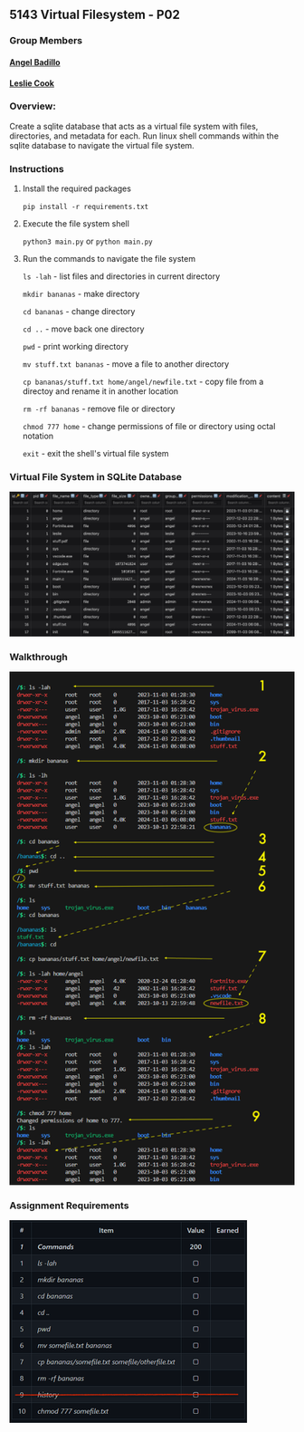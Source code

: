## 5143 Virtual Filesystem - P02
### Group Members

#### [Angel Badillo](https://github.com/It-Is-Legend27)
#### [Leslie Cook](https://github.com/Leslie-N-Cook)

### Overview:
Create a sqlite database that acts as a virtual file system with files, directories, and metadata for each. 
Run linux shell commands within the sqlite database to navigate the virtual file system.

### Instructions

1. Install the required packages 

   `pip install -r requirements.txt`

2. Execute the file system shell 
    
    `python3 main.py` or `python main.py`

3. Run the commands to navigate the file system
  
    `ls -lah` - list files and directories in current directory
      
    `mkdir bananas` - make directory
  
    `cd bananas` - change directory

    `cd ..` - move back one directory
  
    `pwd` - print working directory

    `mv stuff.txt bananas` - move a file to another directory

    `cp bananas/stuff.txt home/angel/newfile.txt` - copy file from a directoy and rename it in another location
  
    `rm -rf bananas` - remove file or directory

    `chmod 777 home` - change permissions of file or directory using octal notation

    `exit` - exit the shell's virtual file system 

### Virtual File System in SQLite Database
<img src=photos/filesystem.png>

### Walkthrough
<img src=photos/image.png>

### Assignment Requirements 
<img src=photos/image_req.png>